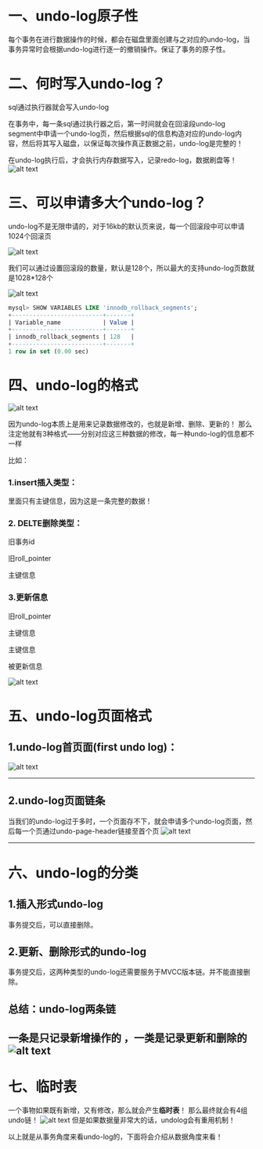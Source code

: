 # 一、undo-log原子性
每个事务在进行数据操作的时候，都会在磁盘里面创建与之对应的undo-log，当事务异常时会根据undo-log进行逐一的撤销操作。保证了事务的原子性。

# 二、何时写入undo-log？
sql通过执行器就会写入undo-log

在事务中，每一条sql通过执行器之后，第一时间就会在回滚段undo-log segment中申请一个undo-log页，然后根据sql的信息构造对应的undo-log内容，然后将其写入磁盘，以保证每次操作真正数据之前，undo-log是完整的！

在undo-log执行后，才会执行内存数据写入，记录redo-log，数据刷盘等！
![alt text](../../../../img/原子性问题/undo-log的写入时机.png)

# 三、可以申请多大个undo-log？
undo-log不是无限申请的，对于16kb的默认页来说，每一个回滚段中可以申请1024个回滚页

![alt text](../../../../img/原子性问题/undo-log的页面存放数.png)

我们可以通过设置回滚段的数量，默认是128个，所以最大的支持undo-log页数就是1028*128个

![alt text](../../../../img/原子性问题/undo-log最大的支持页数.png)

```sql
mysql> SHOW VARIABLES LIKE 'innodb_rollback_segments';
+--------------------------+-------+
| Variable_name            | Value |
+--------------------------+-------+
| innodb_rollback_segments | 128   |
+--------------------------+-------+
1 row in set (0.00 sec)

```

# 四、undo-log的格式

![alt text](../../../../img/原子性问题/undo-log的日志格式.png)

因为undo-log本质上是用来记录数据修改的，也就是新增、删除、更新的！
那么注定他就有3种格式——分别对应这三种数据的修改，每一种undo-log的信息都不一样

比如：

### 1.insert插入类型：

里面只有主键信息，因为这是一条完整的数据！

### 2. DELTE删除类型：

旧事务id

旧roll_pointer

主键信息

### 3.更新信息
旧roll_pointer

主键信息

主键信息

被更新信息

![alt text](../../../../img/原子性问题/undo-log的三种格式.png)


# 五、undo-log页面格式

## 1.undo-log首页面(first undo log)：
![alt text](../../../../img/原子性问题/undo-log页面.png)

---
## 2.undo-log页面链条
当我们的undo-log过于多时，一个页面存不下，就会申请多个undo-log页面，然后每一个页通过undo-page-header链接至首个页
![alt text](../../../../img/原子性问题/undo-log页面链条.png)

---
# 六、undo-log的分类
## 1.插入形式undo-log
事务提交后，可以直接删除。


## 2.更新、删除形式的undo-log
事务提交后，这两种类型的undo-log还需要服务于MVCC版本链。并不能直接删除。

## 总结：undo-log两条链
一条是只记录新增操作的 ，一类是记录更新和删除的
![alt text](../../../../img/原子性问题/undo-log的两条链.png)
---
# 七、临时表

一个事物如果既有新增，又有修改，那么就会产生**临时表**！ 那么最终就会有4组undo链！
![alt text](../../../../img/原子性问题/undo链-新增+修改产生临时表.png)
但是如果数据量非常大的话，undolog会有重用机制！


以上就是从事务角度来看undo-log的，下面将会介绍从数据角度来看！